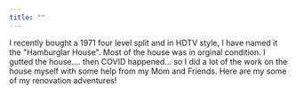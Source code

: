 ```yaml
---
title: ""
---
```


I recently bought a 1971 four level split and in HDTV style, I have named it the "Hamburglar House". Most of the house was in orginal condition. I gutted the house.... then COVID happened... so I did a lot of the work on the house myself with some help from my Mom and Friends. Here are my some of my renovation adventures!
